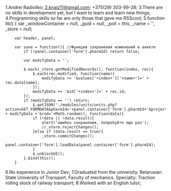 1.Andrei Radivilko;
2.knajz11@gmail.com; +375(29) 303-99-28;
3.There are no skills in development yet, but I want to learn and learn new things;
4.Programming skills so far are only those that gave me RSScool;
5.function lib() {
        var _windowContainer = null,
        _guid = null,
        _poll = this,
        _name = '',
        _store = null;

        var header, panel;

        var save = function(){ //Функция сохранения изменений в анкете
            if (!panel.container['form'].pharmId) return false;

            var modifyData = '';

            $.each(_store.getModifiedRecords(), function(index, rec){
                $.each(rec.modified, function(name){
                    modifyData += '&values['+index+']['+name+']=' + rec.data[name];
                });
                modifyData += '&id['+index+']=' + rec.id;
            });
            if (modifyData == '') return;
                $.getJSON('./modules/units/units.php?action=SET_FORMDATA&pharmId='+panel.container['form'].pharmId+'&projectId='+_param.projectId+'&stageId='+_param.stageId + modifyData +'&rnd='+Math.random(), function(data){
                if (!data || !data.result){
                    alert('ошибка сохранения, попробуйте еще раз');
                    //_store.rejectChanges();
                }else if (data.result == true){
                    _store.commitChanges();
                    panel.container['form'].loadData(panel.container['form'].pharmId);
                }
                $.unblockUI();
            }.bind(this));
        }

6.No experience in Junior Dev;
7.Graduated from the university. Belarusian State University of Transport. Faculty of mechanics. Specialty: Traction rolling stock of railway transport;
8.Worked with an English tutor;
